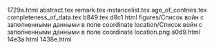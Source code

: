 1729a.html
abstract.tex
remark.tex
instancelist.tex
age_of_contries.tex
completeness_of_data.tex
b849.tex
d8c1.html
figures/Cписок войн с заполненными данными в поле coordinate location/Cписок войн с заполненными данными в поле coordinate location.png
a0d9.html
14e3a.html
1438e.html